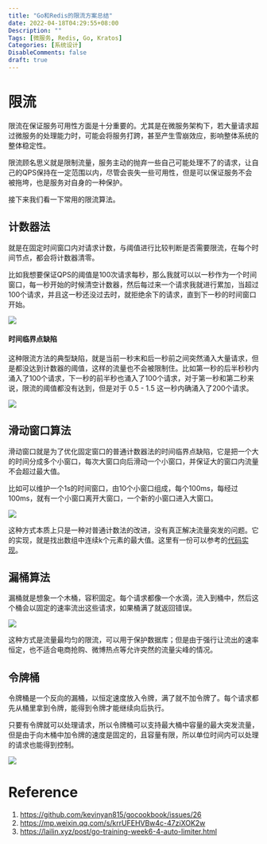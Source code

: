 ```yaml
---
title: "Go和Redis的限流方案总结"
date: 2022-04-18T04:29:55+08:00
Description: ""
Tags: [微服务, Redis, Go, Kratos]
Categories: [系统设计]
DisableComments: false
draft: true
---
```


# 限流

限流在保证服务可用性方面是十分重要的。尤其是在微服务架构下，若大量请求超过微服务的处理能力时，可能会将服务打跨，甚至产生雪崩效应，影响整体系统的整体稳定性。

限流顾名思义就是限制流量，服务主动的抛弃一些自己可能处理不了的请求，让自己的QPS保持在一定范围以内，尽管会丧失一些可用性，但是可以保证服务不会被拖垮，也是服务对自身的一种保护。

接下来我们看一下常用的限流算法。

## 计数器法

就是在固定时间窗口内对请求计数，与阈值进行比较判断是否需要限流，在每个时间节点，都会将计数器清零。

比如我想要保证QPS的阈值是100次请求每秒，那么我就可以以一秒作为一个时间窗口，每一秒开始的时候清空计数器，然后每过来一个请求我就进行累加，当超过100个请求，并且这一秒还没过去时，就拒绝余下的请求，直到下一秒的时间窗口开始。

![](/images/limit/jishu.png)

#### 时间临界点缺陷

这种限流方法的典型缺陷，就是当前一秒末和后一秒前之间突然涌入大量请求，但是都没达到计数器的阈值，这样的流量也不会被限制住。比如第一秒的后半秒秒内涌入了100个请求，下一秒的前半秒也涌入了100个请求，对于第一秒和第二秒来说，限流的阈值都没有达到，但是对于 0.5 - 1.5 这一秒内确涌入了200个请求。

![](/images/limit/peak.png)

## 滑动窗口算法

滑动窗口就是为了优化固定窗口的普通计数器法的时间临界点缺陷，它是把一个大的时间分成多个小窗口，每次大窗口向后滑动一个小窗口，并保证大的窗口内流量不会超过最大值。

比如可以维护一个1s的时间窗口，由10个小窗口组成，每个100ms，每经过100ms，就有一个小窗口离开大窗口，一个新的小窗口进入大窗口。

![](/images/limit/huadong.png)

这种方式本质上只是一种对普通计数法的改进，没有真正解决流量突发的问题。它的实现，就是找出数组中连续k个元素的最大值。这里有一份可以参考的[代码实现](https://github.com/kevinyan815/gocookbook/issues/26)。

## 漏桶算法

漏桶就是想象一个木桶，容积固定。每个请求都像一个水滴，流入到桶中，然后这个桶会以固定的速率流出这些请求，如果桶满了就返回错误。

![](/images/limit/loutong.png)

这种方式是流量最均匀的限流，可以用于保护数据库；但是由于强行让流出的速率恒定，也不适合电商抢购、微博热点等允许突然的流量尖峰的情况。

## 令牌桶

令牌桶是一个反向的漏桶，以恒定速度放入令牌，满了就不加令牌了。每个请求都先从桶里拿到令牌，能得到令牌才能继续向后执行。

只要有令牌就可以处理请求，所以令牌桶可以支持最大桶中容量的最大突发流量，但是由于向木桶中加令牌的速度是固定的，且容量有限，所以单位时间内可以处理的请求也能得到控制。

![](/images/limit/token.png)





# Reference

1. https://github.com/kevinyan815/gocookbook/issues/26
2. https://mp.weixin.qq.com/s/krrUFEHVBw4c-47ziXOK2w
3. https://lailin.xyz/post/go-training-week6-4-auto-limiter.html